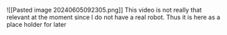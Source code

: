 ![[Pasted image 20240605092305.png]]
This video is not really that relevant at the moment since I do not have a real robot. Thus it is here as a place holder for later

